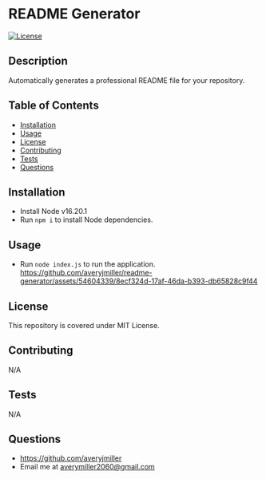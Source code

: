 # README Generator
[![License](https://img.shields.io/badge/License-MIT-yellow.svg)](https://opensource.org/licenses/MIT)
## Description
Automatically generates a professional README file for your repository.
## Table of Contents
- [Installation](#installation)
- [Usage](#usage)
- [License](#license)
- [Contributing](#contributing)
- [Tests](#tests)
- [Questions](#questions)
## Installation
- Install Node v16.20.1
- Run `npm i` to install Node dependencies.
## Usage
- Run `node index.js` to run the application.
https://github.com/averyjmiller/readme-generator/assets/54604339/8ecf324d-17af-46da-b393-db65828c9f44
## License
This repository is covered under MIT License.
## Contributing
N/A
## Tests
N/A
## Questions
- https://github.com/averyjmiller
- Email me at averymiller2060@gmail.com
